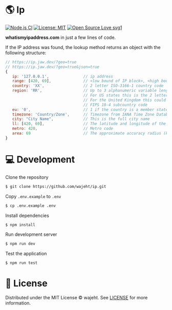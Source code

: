 # 🌎 Ip

[![Node.js CI](https://github.com/wajeht/ip/actions/workflows/ci.yml/badge.svg?branch=main)](https://github.com/wajeht/ip/actions/workflows/ci.yml) [![License: MIT](https://img.shields.io/badge/License-MIT-blue.svg)](https://github.com/wajeht/ip/blob/main/LICENSE) [![Open Source Love svg1](https://badges.frapsoft.com/os/v1/open-source.svg?v=103)](https://github.com/wajeht/ip)

**whatismyipaddress.com** in just a few lines of code.

If the IP address was found, the lookup method returns an object with the following structure:

```javascript
// https://ip.jaw.dev/?geo=true
// https://ip.jaw.dev/?geo=true&json=true
{
   ip: '127.0.0.1',               // ip address
   range: [420, 69],              // <low bound of IP block>, <high bound of IP block>
   country: 'XX',                 // 2 letter ISO-3166-1 country code
   region: 'RR',                  // Up to 3 alphanumeric variable length characters as ISO 3166-2 code
                                  // For US states this is the 2 letter state
                                  // For the United Kingdom this could be ENG as a country like “England
                                  // FIPS 10-4 subcountry code
   eu: '0',                       // 1 if the country is a member state of the European Union, 0 otherwise.
   timezone: 'Country/Zone',      // Timezone from IANA Time Zone Database
   city: "City Name",             // This is the full city name
   ll: [420, 69],                 // The latitude and longitude of the city
   metro: 420,                    // Metro code
   area: 69                       // The approximate accuracy radius (km), around the latitude and longitude
}
```

# 💻 Development

Clone the repository

```bash
$ git clone https://github.com/wajeht/ip.git
```

Copy `.env.example` to `.env`

```bash
$ cp .env.example .env
```

Install dependencies

```bash
$ npm install
```

Run development server

```bash
$ npm run dev
```

Test the application

```bash
$ npm run test
```

# 📜 License

Distributed under the MIT License © wajeht. See [LICENSE](./LICENSE) for more information.
